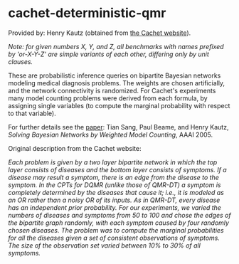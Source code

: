 # cachet-deterministic-qmr
Provided by: Henry Kautz (obtained from [the Cachet website](http://www.cs.rochester.edu/users/faculty/kautz/Cachet/Model_Counting_Benchmarks/index.htm)).

_Note: for given numbers X, Y, and Z, all benchmarks with names prefixed by 'or-X-Y-Z' are simple variants of each other, differing only by unit clauses._

These are probabilistic inference queries on bipartite Bayesian networks modeling medical diagnosis problems.
The weights are chosen artificially, and the network connectivity is randomized.
For Cachet's experiments many model counting problems were derived from each formula, by assigning single variables (to compute the marginal probability with respect to that variable).

For further details see the [paper](http://www.aaai.org/Library/AAAI/2005/aaai05-075.php): Tian Sang, Paul Beame, and Henry Kautz, _Solving Bayesian Networks by Weighted Model Counting_, AAAI 2005.

Original description from the Cachet website:

_Each problem is given by a two layer bipartite network in which the top layer consists of diseases and the bottom layer consists of symptoms. If a disease may result a symptom, there is an edge from the disease to the symptom. In the CPTs for DQMR (unlike those of QMR-DT) a symptom is completely determined by the diseases that cause it; i.e., it is modeled as an OR rather than a noisy OR of its inputs. As in QMR-DT, every disease has an independent prior probability. For our experiments, we varied the numbers of diseases and symptoms from 50 to 100 and chose the edges of the bipartite graph randomly, with each symptom caused by four randomly chosen diseases. The problem was to compute the marginal probabilities for all the diseases given a set of consistent observations of symptoms. The size of the observation set varied between 10% to 30% of all symptoms._
